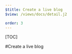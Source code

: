 ```yaml
---
$title: Create a live blog
$view: /views/docs/detail.j2

order: 3
---
```


[TOC]

#Create a live blog
